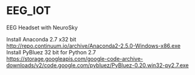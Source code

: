 # EEG_IOT
EEG Headset with NeuroSky

Install Anaconda 2.7 x32 bit <br>
http://repo.continuum.io/archive/Anaconda2-2.5.0-Windows-x86.exe <br>
Install PyBluez 32 bit for Python 2.7 <br>
https://storage.googleapis.com/google-code-archive-downloads/v2/code.google.com/pybluez/PyBluez-0.20.win32-py2.7.exe
